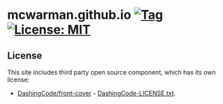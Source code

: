 # mcwarman.github.io [![Tag](https://img.shields.io/github/tag/mcwarman/mcwarman.github.io.svg)](https://github.com/mcwarman/mcwarman.github.io/tags) [![License: MIT](https://img.shields.io/badge/License-MIT-yellow.svg)](https://opensource.org/licenses/MIT)

## License

This site includes third party open source component, which has its own license:
* [DashingCode/front-cover](https://github.com/dashingcode/front-cover) - [DashingCode-LICENSE.txt](etc/DashingCode-LICENSE.txt).
